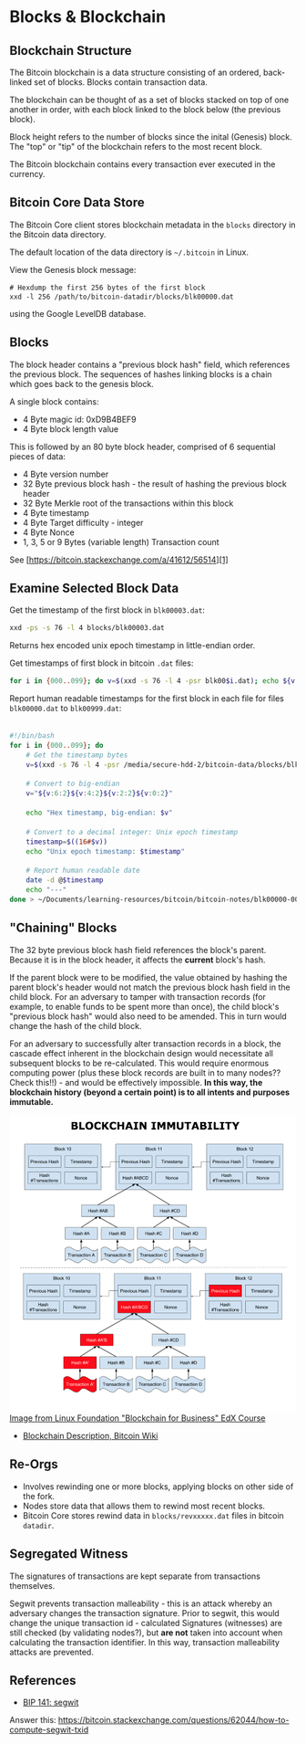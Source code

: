 Blocks & Blockchain
===================

Blockchain Structure
--------------------
The Bitcoin blockchain is a data structure consisting of an ordered, back-linked set of blocks. Blocks contain transaction data.

The blockchain can be thought of as a set of blocks stacked on top of one another in order, with each block linked to the block below (the previous block).

Block height refers to the number of blocks since the inital (Genesis) block. The "top" or "tip" of the blockchain refers to the most recent block.

The Bitcoin blockchain contains every transaction ever executed in the currency.


Bitcoin Core Data Store
-----------------------
The Bitcoin Core client stores blockchain metadata in the `blocks` directory in the Bitcoin data directory.

The default location of the data directory is `~/.bitcoin` in Linux.

View the Genesis block message:

```
# Hexdump the first 256 bytes of the first block
xxd -l 256 /path/to/bitcoin-datadir/blocks/blk00000.dat
```

using the Google LevelDB database.

Blocks
------
The block header contains a "previous block hash" field, which references the previous block. The sequences of hashes linking blocks is a chain which goes back to the genesis block.

A single block contains:

- 4 Byte magic id: 0xD9B4BEF9
- 4 Byte block length value

This is followed by an 80 byte block header, comprised of 6 sequential pieces of data:
- 4 Byte version number
- 32 Byte previous block hash - the result of hashing the previous block header
- 32 Byte Merkle root of the transactions within this block
- 4 Byte timestamp
- 4 Byte Target difficulty - integer
- 4 Byte Nonce
- 1, 3, 5 or 9 Bytes (variable length) Transaction count

See [https://bitcoin.stackexchange.com/a/41612/56514][1]

Examine Selected Block Data
---------------------------
Get the timestamp of the first block in `blk00003.dat`:

```bash
xxd -ps -s 76 -l 4 blocks/blk00003.dat
```
Returns hex encoded unix epoch timestamp in little-endian order.

Get timestamps of first block in bitcoin `.dat` files:

```bash
for i in {000..099}; do v=$(xxd -s 76 -l 4 -psr blk00$i.dat); echo ${v:6:2}${v:4:2}${v:2:2}${v:0:2}; done > ~/path/block0-999-timestamps-hex.txt
```
Report human readable timestamps for the first block in each file for files `blk00000.dat` to `blk00999.dat`:

```bash

#!/bin/bash
for i in {000..099}; do
	# Get the timestamp bytes
	v=$(xxd -s 76 -l 4 -psr /media/secure-hdd-2/bitcoin-data/blocks/blk00$i.dat);
	
	# Convert to big-endian
	v="${v:6:2}${v:4:2}${v:2:2}${v:0:2}"
	
	echo "Hex timestamp, big-endian: $v"
	
	# Convert to a decimal integer: Unix epoch timestamp
	timestamp=$((16#$v))
	echo "Unix epoch timestamp: $timestamp"

	# Report human readable date
	date -d @$timestamp
	echo "---"
done > ~/Documents/learning-resources/bitcoin/bitcoin-notes/blk00000-00999-timestamps-hex.txt
```

"Chaining" Blocks
-----------------
The 32 byte previous block hash field references the block's parent. Because it is in the block header, it affects the __current__ block's hash.

If the parent block were to be modified, the value obtained by hashing the parent block's header would not match the previous block hash field in the child block. For an adversary to tamper with transaction records (for example, to enable funds to be spent more than once), the child block's "previous block hash" would also need to be amended. This in turn would change the hash of the child block.

For an adversary to successfully alter transaction records in a block, the cascade effect inherent in the blockchain design would necessitate all subsequent blocks to be re-calculated. This would require enormous computing power (plus these block records are built in to many nodes?? Check this!!) - and would be effectively impossible. __In this way, the blockchain history (beyond a certain point) is to all intents and purposes immutable.__

![Blockchain Immutability](images/blockchain-immutability.png)
[Image from Linux Foundation "Blockchain for Business" EdX Course][2]

* [Blockchain Description, Bitcoin Wiki](https://en.bitcoin.it/wiki/Block_chain)

Re-Orgs
-------
* Involves rewinding one or more blocks, applying blocks on other side of the fork.
* Nodes store data that allows them to rewind most recent blocks.
* Bitcoin Core stores rewind data in `blocks/revxxxxx.dat` files in bitcoin `datadir`.

Segregated Witness
------------------
The signatures of transactions are kept separate from transactions themselves.


Segwit prevents transaction malleability - this is an attack whereby an adversary changes the transaction signature. Prior to segwit, this would change the unique transaction id - calculated 
Signatures (witnesses) are still checked (by validating nodes?), but __are not__ taken into account when calculating the transaction identifier. In this way, transaction malleability attacks are prevented.

References
----------
* [BIP 141: segwit][2]

[1]: https://bitcoin.stackexchange.com/a/41612/56514
[2]: https://github.com/bitcoin/bips/blob/master/bip-0141.mediawiki

Answer this: https://bitcoin.stackexchange.com/questions/62044/how-to-compute-segwit-txid


